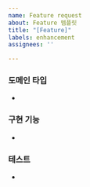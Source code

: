 ```yaml
---
name: Feature request
about: Feature 템플릿
title: "[Feature]"
labels: enhancement
assignees: ''

---
```


### 도메인 타입
- 

### 구현 기능
-

### 테스트
-
